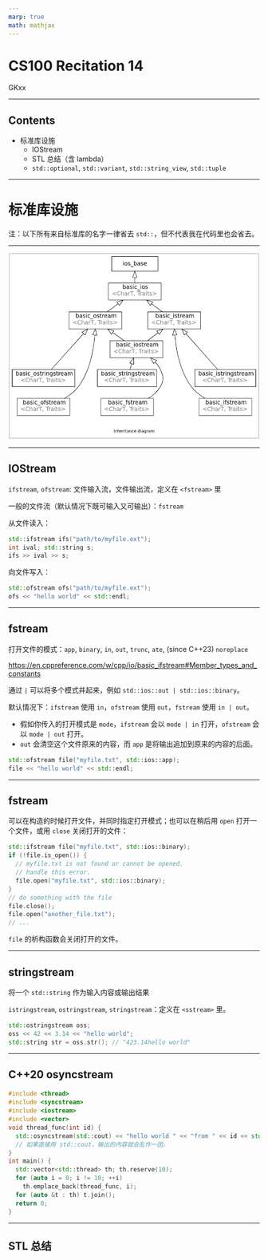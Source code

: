 ```yaml
---
marp: true
math: mathjax
---
```


# CS100 Recitation 14

GKxx

---

## Contents

- 标准库设施
  - IOStream
  - STL 总结（含 lambda）
  - `std::optional`, `std::variant`, `std::string_view`, `std::tuple`

---

# 标准库设施

注：以下所有来自标准库的名字一律省去 `std::`，但不代表我在代码里也会省去。

---

<a align="center">
  <img src="img/iostream_inheritance.png">
</a>

---

## IOStream

`ifstream`, `ofstream`: 文件输入流，文件输出流，定义在 `<fstream>` 里

一般的文件流（默认情况下既可输入又可输出）：`fstream`

从文件读入：

```cpp
std::ifstream ifs("path/to/myfile.ext");
int ival; std::string s;
ifs >> ival >> s;
```

向文件写入：

```cpp
std::ofstream ofs("path/to/myfile.ext");
ofs << "hello world" << std::endl;
```

---

## fstream

打开文件的模式：`app`, `binary`, `in`, `out`, `trunc`, `ate`, (since C++23) `noreplace`

https://en.cppreference.com/w/cpp/io/basic_ifstream#Member_types_and_constants

通过 `|` 可以将多个模式并起来，例如 `std::ios::out | std::ios::binary`。

默认情况下：`ifstream` 使用 `in`，`ofstream` 使用 `out`，`fstream` 使用 `in | out`。

- 假如你传入的打开模式是 `mode`，`ifstream` 会以 `mode | in` 打开，`ofstream` 会以 `mode | out` 打开。
- `out` 会清空这个文件原来的内容，而 `app` 是将输出追加到原来的内容的后面。

```cpp
std::ofstream file("myfile.txt", std::ios::app);
file << "hello world" << std::endl;
```

---

## fstream

可以在构造的时候打开文件，并同时指定打开模式；也可以在稍后用 `open` 打开一个文件，或用 `close` 关闭打开的文件：

```cpp
std::ifstream file("myfile.txt", std::ios::binary);
if (!file.is_open()) {
  // myfile.txt is not found or cannot be opened.
  // handle this error.
  file.open("myfile.txt", std::ios::binary);
}
// do something with the file
file.close();
file.open("another_file.txt");
// ...
```

`file` 的析构函数会关闭打开的文件。

---

## stringstream

将一个 `std::string` 作为输入内容或输出结果

`istringstream`, `ostringstream`, `stringstream`：定义在 `<sstream>` 里。

```cpp
std::ostringstream oss;
oss << 42 << 3.14 << "hello world";
std::string str = oss.str(); // "423.14hello world"
```

---

## C++20 osyncstream

```cpp
#include <thread>
#include <syncstream>
#include <iostream>
#include <vector>
void thread_func(int id) {
  std::osyncstream(std::cout) << "hello world " << "from " << id << std::endl;
  // 如果直接用 std::cout，输出的内容就会乱作一团。
}
int main() {
  std::vector<std::thread> th; th.reserve(10);
  for (auto i = 0; i != 10; ++i)
    th.emplace_back(thread_func, i);
  for (auto &t : th) t.join();
  return 0;
}
```

---

## STL 总结

